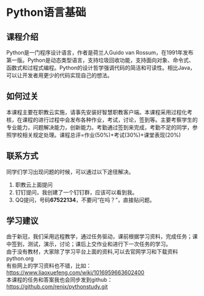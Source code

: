 # Python语言基础
## 课程介绍
Python是一门程序设计语言，作者是荷兰人Guido van Rossum，在1991年发布第一版。Python是动态类型语言，支持垃圾回收功能，支持面向对象、命令式、函数式和过程式编程。Python的设计哲学强调代码的简洁和可读性。相比Java，可以让开发者用更少的代码实现自己的想法。
## 如何过关
本课程主要在职教云实施，请事先安装好智慧职教客户端。本课程采用过程化考核，在课程的进行过程中会发布各种作业，考试，讨论，签到等。主要考察学生的专业能力，问题解决能力，创新能力。考勤通过签到来完成，考勤不足的同学，参照学校相关规定处理。课程总评=作业(50%)+考试(30%)+课堂表现(20%)
## 联系方式
同学们学习出现问题的时候，可以通过以下途径解决。
1.	职教云上面提问
2.	钉钉提问，我创建了一个钉钉群，应该可以看到我。
3.	QQ提问，号码**67522134**，不要问“在吗？”，直接贴问题。

## 学习建议
由于新冠，我们采用远程教学，通过任务驱动，课前根据学习资料，完成任务；课中签到，测试，演示，讨论；课后上交作业和进行下一次任务的学习。<br>
由于没有教材，大家除了学习平台上面的资料,可以去官网学习和下载资料<br>
python.org<br>
有些网上的学习资料也不错，比如：<br>
https://www.liaoxuefeng.com/wiki/1016959663602400<br>
本课程的任务和答案我也会同步发到github：<br>
https://github.com/renjx/pythonstudy.git

